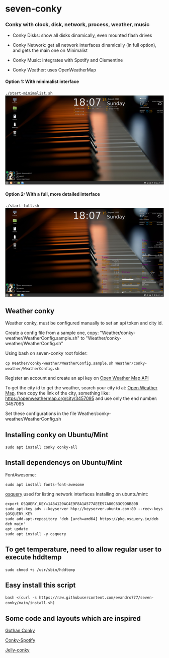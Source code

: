 # seven-conky
### Conky with clock, disk, network, process, weather, music

* Conky Disks: show all disks dinamically, even mounted flash drives

* Conky Network: get all network interfaces dinamically (in full option), and gets the main one on Minimalist

* Conky Music: integrates with Spotify and Clementine

* Conky Weather: uses OpenWeatherMap

#### Option 1: With minimalist interface
`./start-minimalist.sh`
![Minimalist image](Minimalist.png)

#### Option 2: With a full, more detailed interface
`./start-full.sh`
![Full image](Full.png)

## Weather conky
Weather conky, must be configured manually to set an api token and city id.

Create a config file from a sample one, copy: "Weather/conky-weather/WeatherConfig.sample.sh" to "Weather/conky-weather/WeatherConfig.sh"

Using bash on seven-conky root folder:

`cp Weather/conky-weather/WeatherConfig.sample.sh Weather/conky-weather/WeatherConfig.sh`

Register an account and create an api key on [Open Weather Map API](https://home.openweathermap.org/api_keys)

To get the city id to get the weather, search your city id at: [Open Weather Map](https://openweathermap.org/), then copy the link of the city, something like: https://openweathermap.org/city/3457095 and use only the end number: 3457095

Set these configurations in the file Weather/conky-weather/WeatherConfig.sh

## Installing conky on Ubuntu/Mint
`sudo apt install conky conky-all`

## Install dependencys on Ubuntu/Mint
FontAwesome:

	sudo apt install fonts-font-awesome

[osquery](https://github.com/osquery/osquery) used for listing network interfaces
Installing on ubuntu/mint:

	export OSQUERY_KEY=1484120AC4E9F8A1A577AEEE97A80C63C9D8B80B
	sudo apt-key adv --keyserver hkp://keyserver.ubuntu.com:80 --recv-keys $OSQUERY_KEY
	sudo add-apt-repository 'deb [arch=amd64] https://pkg.osquery.io/deb deb main'
	apt update
	sudo apt install -y osquery



## To get temperature, need to allow regular user to execute hddtemp
`sudo chmod +s /usr/sbin/hddtemp`

## Easy install this script
`bash <(curl -s https://raw.githubusercontent.com/evandro777/seven-conky/main/install.sh)`

## Some code and layouts which are inspired
[Gothan Conky](https://www.gnome-look.org/p/1084945)

[Conky-Spotify](https://github.com/Madh93/conky-spotify)

[Jelly-conky](https://github.com/muhammad-yasmin/jelly-conky)
